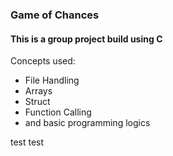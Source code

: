 ### Game of Chances

#### This is a group project build using C

Concepts used:
- File Handling
- Arrays
- Struct
- Function Calling
- and basic programming logics

test test